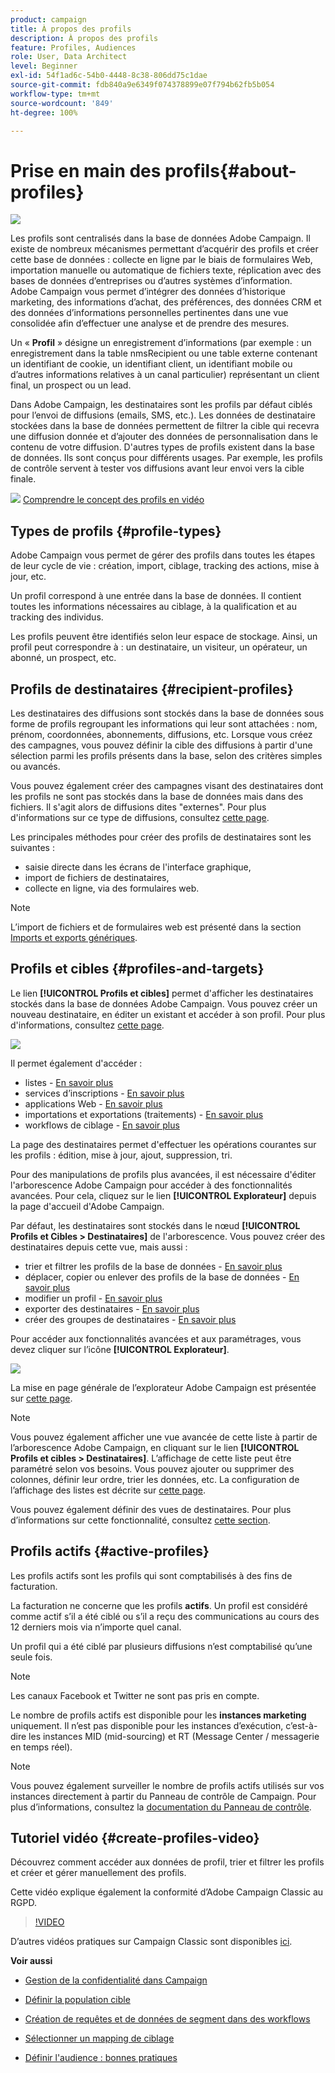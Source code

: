 ```yaml
---
product: campaign
title: À propos des profils
description: À propos des profils
feature: Profiles, Audiences
role: User, Data Architect
level: Beginner
exl-id: 54f1ad6c-54b0-4448-8c38-806dd75c1dae
source-git-commit: fdb840a9e6349f074378899e07f794b62fb5b054
workflow-type: tm+mt
source-wordcount: '849'
ht-degree: 100%

---
```


# Prise en main des profils{#about-profiles}

![](../../assets/v7-only.svg)

Les profils sont centralisés dans la base de données Adobe Campaign. Il existe de nombreux mécanismes permettant d’acquérir des profils et créer cette base de données : collecte en ligne par le biais de formulaires Web, importation manuelle ou automatique de fichiers texte, réplication avec des bases de données d’entreprises ou d’autres systèmes d’information. Adobe Campaign vous permet d’intégrer des données d’historique marketing, des informations d’achat, des préférences, des données CRM et des données d’informations personnelles pertinentes dans une vue consolidée afin d’effectuer une analyse et de prendre des mesures.

Un « **Profil** » désigne un enregistrement d’informations (par exemple : un enregistrement dans la table nmsRecipient ou une table externe contenant un identifiant de cookie, un identifiant client, un identifiant mobile ou d’autres informations relatives à un canal particulier) représentant un client final, un prospect ou un lead.

Dans Adobe Campaign, les destinataires sont les profils par défaut ciblés pour l’envoi de diffusions (emails, SMS, etc.). Les données de destinataire stockées dans la base de données permettent de filtrer la cible qui recevra une diffusion donnée et d’ajouter des données de personnalisation dans le contenu de votre diffusion. D&#39;autres types de profils existent dans la base de données. Ils sont conçus pour différents usages. Par exemple, les profils de contrôle servent à tester vos diffusions avant leur envoi vers la cible finale.

![](assets/do-not-localize/how-to-video.png) [Comprendre le concept des profils en vidéo](#create-profiles-video)

## Types de profils {#profile-types}

Adobe Campaign vous permet de gérer des profils dans toutes les étapes de leur cycle de vie : création, import, ciblage, tracking des actions, mise à jour, etc.

Un profil correspond à une entrée dans la base de données. Il contient toutes les informations nécessaires au ciblage, à la qualification et au tracking des individus.

Les profils peuvent être identifiés selon leur espace de stockage. Ainsi, un profil peut correspondre à : un destinataire, un visiteur, un opérateur, un abonné, un prospect, etc.

## Profils de destinataires {#recipient-profiles}

Les destinataires des diffusions sont stockés dans la base de données sous forme de profils regroupant les informations qui leur sont attachées : nom, prénom, coordonnées, abonnements, diffusions, etc. Lorsque vous créez des campagnes, vous pouvez définir la cible des diffusions à partir d&#39;une sélection parmi les profils présents dans la base, selon des critères simples ou avancés.

Vous pouvez également créer des campagnes visant des destinataires dont les profils ne sont pas stockés dans la base de données mais dans des fichiers. Il s&#39;agit alors de diffusions dites &quot;externes&quot;. Pour plus d&#39;informations sur ce type de diffusions, consultez [cette page](../../delivery/using/steps-defining-the-target-population.md#selecting-external-recipients).

Les principales méthodes pour créer des profils de destinataires sont les suivantes :

* saisie directe dans les écrans de l&#39;interface graphique,
* import de fichiers de destinataires,
* collecte en ligne, via des formulaires web.

>[!NOTE]
>
>L’import de fichiers et de formulaires web est présenté dans la section [Imports et exports génériques](../../platform/using/get-started-data-import-export.md).

## Profils et cibles {#profiles-and-targets}

Le lien **[!UICONTROL Profils et cibles]** permet d&#39;afficher les destinataires stockés dans la base de données Adobe Campaign. Vous pouvez créer un nouveau destinataire, en éditer un existant et accéder à son profil. Pour plus d&#39;informations, consultez [cette page](../../platform/using/editing-a-profile.md).

![](assets/d_ncs_user_interface_target_link.png)

Il permet également d&#39;accéder :

* listes - [En savoir plus](../../platform/using/creating-and-managing-lists.md)
* services d’inscriptions - [En savoir plus](../../delivery/using/managing-subscriptions.md)
* applications Web - [En savoir plus](../../web/using/about-web-applications.md)
* importations et exportations (traitements) - [En savoir plus](../../platform/using/about-generic-imports-exports.md)
* workflows de ciblage - [En savoir plus](../../workflow/using/building-a-workflow.md#implementation-steps-)

La page des destinataires permet d&#39;effectuer les opérations courantes sur les profils : édition, mise à jour, ajout, suppression, tri.

Pour des manipulations de profils plus avancées, il est nécessaire d&#39;éditer l&#39;arborescence Adobe Campaign pour accéder à des fonctionnalités avancées. Pour cela, cliquez sur le lien **[!UICONTROL Explorateur]** depuis la page d&#39;accueil d&#39;Adobe Campaign.

Par défaut, les destinataires sont stockés dans le nœud **[!UICONTROL Profils et Cibles > Destinataires]** de l&#39;arborescence. Vous pouvez créer des destinataires depuis cette vue, mais aussi :

* trier et filtrer les profils de la base de données - [En savoir plus](../../platform/using/filtering-options.md)
* déplacer, copier ou enlever des profils de la base de données - [En savoir plus](../../platform/using/managing-profiles.md)
* modifier un profil - [En savoir plus](../../platform/using/updating-data.md)
* exporter des destinataires - [En savoir plus](../../platform/using/exporting-and-importing-profiles.md)
* créer des groupes de destinataires - [En savoir plus](../../platform/using/creating-and-managing-lists.md)

Pour accéder aux fonctionnalités avancées et aux paramétrages, vous devez cliquer sur l’icône **[!UICONTROL Explorateur]**.

![](assets/d_ncs_user_interface01.png)

La mise en page générale de l’explorateur Adobe Campaign est présentée sur [cette page](../../platform/using/adobe-campaign-explorer.md).

>[!NOTE]
>
>Vous pouvez également afficher une vue avancée de cette liste à partir de l’arborescence Adobe Campaign, en cliquant sur le lien **[!UICONTROL Profils et cibles > Destinataires]**. L’affichage de cette liste peut être paramétré selon vos besoins. Vous pouvez ajouter ou supprimer des colonnes, définir leur ordre, trier les données, etc. La configuration de l’affichage des listes est décrite sur [cette page](../../platform/using/adobe-campaign-ui-lists.md).
>
>Vous pouvez également définir des vues de destinataires. Pour plus d’informations sur cette fonctionnalité, consultez [cette section](../../platform/using/access-management-folders.md).

## Profils actifs {#active-profiles}

Les profils actifs sont les profils qui sont comptabilisés à des fins de facturation.

La facturation ne concerne que les profils **actifs**. Un profil est considéré comme actif s’il a été ciblé ou s’il a reçu des communications au cours des 12 derniers mois via n’importe quel canal.

Un profil qui a été ciblé par plusieurs diffusions n’est comptabilisé qu’une seule fois.

>[!NOTE]
>
>Les canaux Facebook et Twitter ne sont pas pris en compte.

Le nombre de profils actifs est disponible pour les **instances marketing** uniquement. Il n’est pas disponible pour les instances d’exécution, c’est-à-dire les instances MID (mid-sourcing) et RT (Message Center / messagerie en temps réel).

>[!NOTE]
>
>Vous pouvez également surveiller le nombre de profils actifs utilisés sur vos instances directement à partir du Panneau de contrôle de Campaign. Pour plus d’informations, consultez la [documentation du Panneau de contrôle](https://experienceleague.adobe.com/docs/control-panel/using/performance-monitoring/active-profiles-monitoring.html?lang=fr).

## Tutoriel vidéo {#create-profiles-video}

Découvrez comment accéder aux données de profil, trier et filtrer les profils et créer et gérer manuellement des profils.

Cette vidéo explique également la conformité d’Adobe Campaign Classic au RGPD.

>[!VIDEO](https://video.tv.adobe.com/v/35611?quality=12)

D’autres vidéos pratiques sur Campaign Classic sont disponibles [ici](https://experienceleague.adobe.com/docs/campaign-classic-learn/tutorials/overview.html?lang=fr).

**Voir aussi**

* [Gestion de la confidentialité dans Campaign](https://helpx.adobe.com/fr/campaign/kb/acc-privacy.html)

* [Définir la population cible](../../delivery/using/define-the-right-audience.md)

* [Création de requêtes et de données de segment dans des workflows](../../workflow/using/targeting-data.md)

* [Sélectionner un mapping de ciblage](../../delivery/using/selecting-a-target-mapping.md)

* [Définir l&#39;audience : bonnes pratiques](../../delivery/using/define-the-right-audience.md)
